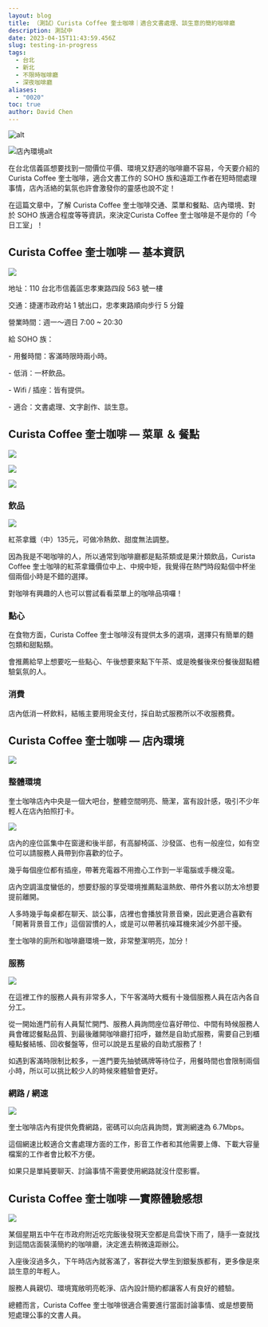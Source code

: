 ```yaml
---
layout: blog
title: （測試）Curista Coffee 奎士咖啡｜適合文書處理、談生意的簡約咖啡廳
description: 測試中
date: 2023-04-15T11:43:59.456Z
slug: testing-in-progress
tags:
  - 台北
  - 新北
  - 不限時咖啡廳
  - 深夜咖啡廳
aliases:
  - "0020"
toc: true
author: David Chen
---
```





![alt](https://lh5.googleusercontent.com/io4wIrEoQq67Js1TWT4YMsnsZY2OjsiquqNHflsadRbUSJbcvy-DiAeir0Uf422aJy4_egpLN8wdxRD9muyirS2fAsK2HFXRphu9Dh3r2AEPqQEQhGFMvVCYdiG3dNUDPg9JJ3BiHyHd-0pC14PtXzI "title alt")

![店內環境alt](https://lh5.googleusercontent.com/DRypKsTeVA2yMFlyxFTqxxumeipvLg1fioevUCdePxmZOhd2WNyx_L7H-cPZMOA96Yh4h7vUzKwhiHc5V26JRfmVnzAudtAUWnjSVUDKfWAJb2_vi2NngNCImxz6Hqh-QVT_FWtadG-_M8tv3OOmQkA "店內環境title")

在台北信義區想要找到一間價位平價、環境又舒適的咖啡廳不容易，今天要介紹的 Curista Coffee 奎士咖啡，適合文書工作的 SOHO 族和遠距工作者在短時間處理事情，店內活絡的氣氛也許會激發你的靈感也說不定！

在這篇文章中，了解 Curista Coffee 奎士咖啡交通、菜單和餐點、店內環境、對於 SOHO 族適合程度等等資訊，來決定Curista Coffee 奎士咖啡是不是你的「今日工室」！

## Curista Coffee 奎士咖啡 — 基本資訊

![](https://lh6.googleusercontent.com/4Zh01VSdqwKkX2jaX0NUGlEjYSdSP5PRapjptx4h2GTB-J44QayoDzbf8Zja7XL4g-1nFw4q1MdCIrl2ue6ShNISwQJpHHnaEFLAzPLAhMC3Sa6MpxikZCE362wlzBNTAb7lLSvqTMKgxjq3Uu-XQJc)

地址：110 台北市信義區忠孝東路四段 563 號一樓

交通：捷運市政府站 1 號出口，忠孝東路順向步行 5 分鐘

營業時間：週一～週日 7:00 ~ 20:30

給 SOHO 族：

\- 用餐時間：客滿時限時兩小時。

\- 低消：一杯飲品。

\- Wifi / 插座：皆有提供。

\- 適合：文書處理、文字創作、談生意。

## Curista Coffee 奎士咖啡 — 菜單 ＆ 餐點

![](https://lh3.googleusercontent.com/WfdOw40-yDFoIjKh6XlYTW4mGPEsLNg5pZodOGS_zYO27agOwhDE4-JNaXjZa_-7Zz_jT7tVWr7Y__P12_0mQPs5uUKRmax2QpmvV5Nk6m56hlQHiTJRlS9EXqPWRmY5ZgnnbYLbhuFb9uQNQDt398o)

![](https://lh4.googleusercontent.com/1HZI2uzvgAQfD1kgBZGeeQq6Go81eNjtFoH6c1uZZ_HLtdw12bMbQHiCeu07aTT0KcqIC1wnw3fTQLuwky6qrIePvOo5EpHCFXWdRT6NJTUt_3gbtv6aEpcQhrw1pLvcskq1Cv7L5niSTBEJjunz4H8)

![](https://lh3.googleusercontent.com/1sgpjQqe8YlOVIGgWfisUuF9a_gtEyvtuNCLU_URVsRkN-ZY7cSBwjmRW0qGsYZh12gjz85QjhEptTNHjh0hinCXfI14kTCjxDoDOLEqgsfQYw6ejrEiEiKbR-PEG8tY5GmR_URpA58LOE47fFPApnQ)

### 飲品

![](https://lh5.googleusercontent.com/z-wfSytt6JmO_GOZtsMTz4JCcURSp428Ga0487zEzOKJr5Xj-z6M1PkHRk8NAJm79vyPnyELxmUpBQRjmHlMTmDUQ9_lB_m-PXllpZz3FBNQYc_tUh-jY-2jWZBoEyJQTJfJnTUO6RfrGZThmXa77F8)

紅茶拿鐵（中）135元，可做冷熱飲、甜度無法調整。

因為我是不喝咖啡的人，所以通常到咖啡廳都是點茶類或是果汁類飲品，Curista Coffee 奎士咖啡的紅茶拿鐵價位中上、中規中矩，我覺得在熱門時段點個中杯坐個兩個小時是不錯的選擇。

對咖啡有興趣的人也可以嘗試看看菜單上的咖啡品項囉！

### 點心

在食物方面，Curista Coffee 奎士咖啡沒有提供太多的選項，選擇只有簡單的麵包類和甜點類。

會推薦給早上想要吃一些點心、午後想要來點下午茶、或是晚餐後來份餐後甜點體驗氣氛的人。

### 消費

店內低消一杯飲料，結帳主要用現金支付，採自助式服務所以不收服務費。

## Curista Coffee 奎士咖啡 — 店內環境

![](https://lh6.googleusercontent.com/UmEr-SOWLTKoqzSErTDuVG_rDC1A7MSnzlz9PphmtDilMzXyO0d9HYPO3gfLi1uNPgGiiEVUZGbncgF0tY-C_8K5GXlQx0_gn4qf4ConEtjzJgSyjuKGnWCs6eQxak3ncqGumghtiEbE7S1oet64Ns8)

### 整體環境

奎士咖啡店內中央是一個大吧台，整體空間明亮、簡潔，富有設計感，吸引不少年輕人在店內拍照打卡。

![](https://lh5.googleusercontent.com/Kb6U_bpZBotTCCFYfCq8zB2O6YNJ7TbC_9Gwkux3wgHtopixLS0Loor97QK0Na_jLxaAWQdcNvmB5iwrcgLWN9QUwoUQiNo3tFrZ8fvhmcFpNBbJlIet20Lhh8qiyF13KF7XVMYKUmVmiUlV3AsJL5U)

店內的座位區集中在窗邊和後半部，有高腳椅區、沙發區、也有一般座位，如有空位可以請服務人員帶到你喜歡的位子。

幾乎每個座位都有插座，帶著充電器不用擔心工作到一半電腦或手機沒電。

店內空調溫度蠻低的，想要舒服的享受環境推薦點溫熱飲、帶件外套以防太冷想要提前離開。

人多時幾乎每桌都在聊天、談公事，店裡也會播放背景音樂，因此更適合喜歡有「開著背景音工作」這個習慣的人，或是可以帶著抗噪耳機來減少外部干擾。

奎士咖啡的廁所和咖啡廳環境一致，非常整潔明亮，加分！

### 服務

![](https://lh4.googleusercontent.com/wAtonK_SP-LTgHgUtLkXfKY-7w7Gx1Agi8mvhe6HZJxDKGDM-S_-oK9UUNh8n51kONqMLBs-ETsTHyEujXIAHG96lNDXrMHVGQTPA84J7yRreO1hcwKdw3uqcXSk2nO7U9FjD2En3m3yiIpYm3AAr4A)

在這裡工作的服務人員有非常多人，下午客滿時大概有十幾個服務人員在店內各自分工。

從一開始進門前有人員幫忙開門、服務人員詢問座位喜好帶位、中間有時候服務人員會確認餐點品質、到最後離開咖啡廳打招呼，雖然是自助式服務，需要自己到櫃檯點餐結帳、回收餐盤等，但可以說是五星級的自助式服務了！

如遇到客滿時限制比較多，一進門要先抽號碼牌等待位子，用餐時間也會限制兩個小時，所以可以挑比較少人的時候來體驗會更好。

### 網路 / 網速

![](https://lh5.googleusercontent.com/TrZHlJkM3QHtNiiAsFZ7fv70IO7UT1G7O_xZNTVjq4OuwMKaGYioZFfjJHW392LeZQnOij15wc9ERSLpNi2WM_n4AUcnf7SXUUaFRBv4mIJiph6JN9epajzV0GdsOP3MAkorltVM3vajwUN7tuKReVY)

奎士咖啡店內有提供免費網路，密碼可以向店員詢問，實測網速為 6.7Mbps。

這個網速比較適合文書處理方面的工作，影音工作者和其他需要上傳、下載大容量檔案的工作者會比較不方便。

如果只是單純要聊天、討論事情不需要使用網路就沒什麼影響。

## Curista Coffee 奎士咖啡 —實際體驗感想

![](https://lh3.googleusercontent.com/PpubfEaRoM9W5yqAn6GDUT_4H3AM4Ky4G4qiCPZP4V2-IXfTggYRb-ZjLi_CMWh9hXzkzvQpUYmv39G4OoLc9zBsK7_jhno65MwAmM3RHhrVACkEcGzkoa7_xAcTOVGWxFFHu960Uf8x04ICJhkGrhY)

某個星期五中午在市政府附近吃完飯後發現天空都是烏雲快下雨了，隨手一查就找到這間店面裝潢簡約的咖啡廳，決定進去稍微遠距辦公。

入座後沒過多久，下午時店內就客滿了，客群從大學生到銀髮族都有，更多像是來談生意的年輕人。

服務人員親切、環境寬敞明亮乾淨、店內設計簡約都讓客人有良好的體驗。

總體而言，Curista Coffee 奎士咖啡很適合需要進行當面討論事情、或是想要簡短處理公事的文書人員。